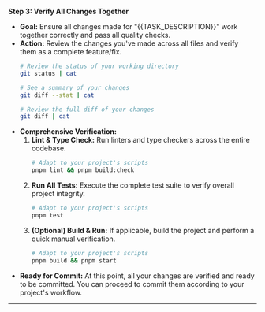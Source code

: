 **Step 3: Verify All Changes Together**

*   **Goal:** Ensure all changes made for "{{TASK_DESCRIPTION}}" work together correctly and pass all quality checks.
*   **Action:** Review the changes you've made across all files and verify them as a complete feature/fix.
    ```bash
    # Review the status of your working directory
    git status | cat
    
    # See a summary of your changes
    git diff --stat | cat
    
    # Review the full diff of your changes
    git diff | cat
    ```
*   **Comprehensive Verification:**
    1.  **Lint & Type Check:** Run linters and type checkers across the entire codebase.
        ```bash
        # Adapt to your project's scripts
        pnpm lint && pnpm build:check
        ```
    2.  **Run All Tests:** Execute the complete test suite to verify overall project integrity.
        ```bash
        # Adapt to your project's scripts
        pnpm test
        ```
    3.  **(Optional) Build & Run:** If applicable, build the project and perform a quick manual verification.
        ```bash
        # Adapt to your project's scripts
        pnpm build && pnpm start
        ```
*   **Ready for Commit:** At this point, all your changes are verified and ready to be committed. You can proceed to commit them according to your project's workflow.

--- 